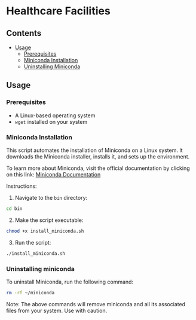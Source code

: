 # Healthcare Facilities

## Contents

- [Usage](#usage)
  - [Prerequisites](#prerequisites)
  - [Miniconda Installation](#miniconda-installation)
  - [Uninstalling Miniconda](#uninstalling-miniconda)

## Usage

### Prerequisites

- A Linux-based operating system
- `wget` installed on your system

### Miniconda Installation

This script automates the installation of Miniconda on a Linux system. It downloads the Miniconda installer, installs it, and sets up the environment.

To learn more about Miniconda, visit the official documentation by clicking on this link: [Miniconda Documentation](https://docs.anaconda.com/miniconda/)

Instructions:

1. Navigate to the `bin` directory:

```bash
cd bin
```

2. Make the script executable:

```bash
chmod +x install_miniconda.sh
```

3. Run the script:

```bash
./install_miniconda.sh
```

### Uninstalling miniconda

To uninstall Miniconda, run the following command:

```bash
rm -rf ~/miniconda
```

Note: The above commands will remove miniconda and all its associated files from your system. Use with caution.
